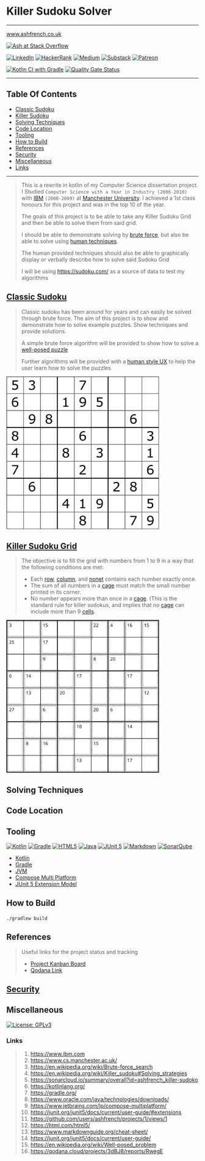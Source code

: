 # Killer Sudoku Solver

---

<a href="www.ashfrench.co.uk" target="_blank">www.ashfrench.co.uk</a>

[![Ash at Stack Overflow](https://stackoverflow.com/users/flair/6894338.png?theme=dark)](https://stackoverflow.com/users/6894338/ash)

[![LinkedIn](https://img.shields.io/badge/linkedin-%230077B5.svg?style=for-the-badge&logo=linkedin&logoColor=white)](https://www.linkedin.com/in/ash-french-tamil/details/experience/)
[![HackerRank](https://img.shields.io/badge/-Hackerrank-2EC866?style=for-the-badge&logo=HackerRank&logoColor=white)](https://www.hackerrank.com/profile/ash_french1)
[![Medium](https://img.shields.io/badge/Medium-12100E?style=for-the-badge&logo=medium&logoColor=white)](https://medium.com/@ash.french1)
[![Substack](https://img.shields.io/badge/Substack-%23006f5c.svg?style=for-the-badge&logo=substack&logoColor=FF6719)](https://substack.com/@ashfrench1)
[![Patreon](https://img.shields.io/badge/Patreon-F96854?style=for-the-badge&logo=patreon&logoColor=white)](https://patreon.com/AshFrench)

[![Kotlin CI with Gradle](https://github.com/ashfrench/killer-sudoko/actions/workflows/gradle.yml/badge.svg)](https://github.com/ashfrench/killer-sudoko/actions/workflows/gradle.yml)
[![Quality Gate Status](https://sonarcloud.io/api/project_badges/measure?project=ashfrench_killer-sudoko&metric=alert_status)](https://sonarcloud.io/summary/new_code?id=ashfrench_killer-sudoko)

---

## Table Of Contents

- [Classic Sudoku](#classic-sudoku)
- [Killer Sudoku](#killer-sudoku-grid)
- [Solving Techniques](#solving-techniques)
- [Code Location](#code-location)
- [Tooling](#tooling)
- [How to Build](#how-to-build)
- [References](#references)
- [Security](#security)
- [Miscellaneous](#miscellaneous)
- [Links](#links)

---

> This is a rewrite in kotlin of my Computer Science dissertation project. I Studied `Computer Science with a Year in Industry (2006-2010)` with [IBM][1] `(2008-2009)` at [Manchester University][2]. I achieved a 1st class honours for this project and was in the top 10 of the year.
>
> The goals of this project is to be able to take any Killer Sudoku Grid and then be able to solve them from said grid.
>
> I should be able to demonstrate solving by [brute force][3], but also be able to solve using [human techniques][4].
>
> The human provided techniques should also be able to graphically display or verbally describe how to solve said Sudoku Grid
> 
> I will be using https://sudoku.com/ as a source of data to test my algorithms

## [Classic Sudoku](docs/Classic_Sudoku.md)

> Classic sudoku has been around for years and can easily be solved through brute force. The aim of this project is to show and demonstrate how to solve example puzzles. Show techniques and provide solutions.
>
> A simple brute force algorithm will be provided to show how to solve a [well-posed puzzle][15]
>
> Further algorithms will be provided with a [human style UX](#solving-techniques) to help the user learn how to solve the puzzles

<img src="./sudoku-solver/src/main/resources/images/sudoko/example-sudoku-grid.png" alt="Example Sudoku Grid" width="400px" height="400px" >

## [Killer Sudoku Grid](docs/Killer_Sudoku.md)

> The objective is to fill the grid with numbers from 1 to 9 in a way that the following conditions are met:
>
> * Each [row](docs/Terminology.md#Row), [column](docs/Terminology.md#Column), and [nonet](docs/Terminology.md#Nonet) contains each number exactly once.
> * The sum of all numbers in a [cage](docs/Terminology.md#Cage) must match the small number printed in its corner.
> * No number appears more than once in a [cage](docs/Terminology.md#Cage). (This is the standard rule for killer sudokus, and implies that no [cage](docs/Terminology.md#Cage) can include more than 9 [cells](docs/Terminology.md#Cell).

<img src="./sudoku-solver/src/main/resources/images/killer-sudoko/Killersudoku_bw_with_bg.png" alt="Example Sudoku Grid" width="400px" height="400px" >

## Solving Techniques

## Code Location

## Tooling
[![Kotlin](https://img.shields.io/badge/kotlin-%237F52FF.svg?style=for-the-badge&logo=kotlin&logoColor=white)][6]
[![Gradle](https://img.shields.io/badge/Gradle-02303A.svg?style=for-the-badge&logo=Gradle&logoColor=white)][7]
[![HTML5](https://img.shields.io/badge/html5-%23E34F26.svg?style=for-the-badge&logo=html5&logoColor=white)][12]
[![Java](https://img.shields.io/badge/java-%23ED8B00.svg?style=for-the-badge&logo=openjdk&logoColor=white)][8]
[![JUnit 5](https://img.shields.io/badge/Junit5-25A162?style=for-the-badge&logo=junit5&logoColor=white)][14]
[![Markdown](https://img.shields.io/badge/markdown-%23000000.svg?style=for-the-badge&logo=markdown&logoColor=white)][13]
[![SonarQube](https://img.shields.io/badge/SonarQube-black?style=for-the-badge&logo=sonarqube&logoColor=4E9BCD)][5]

* [Kotlin][6] 
* [Gradle][7] 
* [JVM][8]
* [Compose Multi Platform][9]
* [JUnit 5 Extension Model][10]

## How to Build

`./gradlew build`

## References

> Useful links for the project status and tracking
> 
> * [Project Kanban Board][11]
> * [Qodana Link][16]

## [Security](SECURITY.md)

## Miscellaneous

[![License: GPLv3](https://img.shields.io/badge/License-GPLv3-blue.svg)](https://www.gnu.org/licenses/gpl-3.0)

### Links
> 1. https://www.ibm.com
> 1. https://www.cs.manchester.ac.uk/
> 1. https://en.wikipedia.org/wiki/Brute-force_search
> 1. https://en.wikipedia.org/wiki/Killer_sudoku#Solving_strategies
> 1. https://sonarcloud.io/summary/overall?id=ashfrench_killer-sudoko
> 1. https://kotlinlang.org/
> 1. https://gradle.org/
> 1. https://www.oracle.com/java/technologies/downloads/
> 1. https://www.jetbrains.com/lp/compose-multiplatform/
> 1. https://junit.org/junit5/docs/current/user-guide/#extensions
> 1. https://github.com/users/ashfrench/projects/1/views/1
> 1. https://html.com/html5/
> 1. https://www.markdownguide.org/cheat-sheet/
> 1. https://junit.org/junit5/docs/current/user-guide/
> 1. https://en.wikipedia.org/wiki/Well-posed_problem
> 1. https://qodana.cloud/projects/3dBJ8/reports/RwegE

[1]: https://www.ibm.com
[2]: https://www.cs.manchester.ac.uk/
[3]: https://en.wikipedia.org/wiki/Brute-force_search
[4]: https://en.wikipedia.org/wiki/Killer_sudoku#Solving_strategies
[5]: https://sonarcloud.io/summary/overall?id=ashfrench_killer-sudoko
[6]: https://kotlinlang.org/
[7]: https://gradle.org/
[8]: https://www.oracle.com/java/technologies/downloads/
[9]: https://www.jetbrains.com/lp/compose-multiplatform/
[10]: https://junit.org/junit5/docs/current/user-guide/#extensions
[11]: https://github.com/users/ashfrench/projects/1/views/1
[12]: https://html.com/html5/
[13]: https://www.markdownguide.org/cheat-sheet/
[14]: https://junit.org/junit5/docs/current/user-guide/
[15]: https://en.wikipedia.org/wiki/Well-posed_problem
[16]: https://qodana.cloud/projects/3dBJ8/reports/RwegE